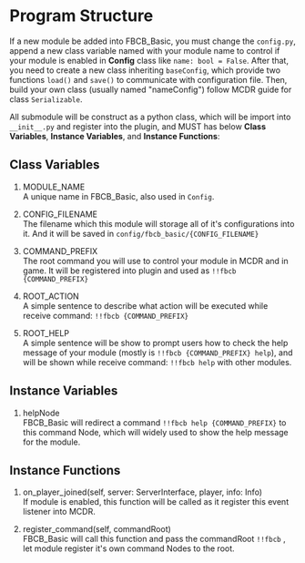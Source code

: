 # Program Structure

If a new module be added into FBCB_Basic, you must change the `config.py`, append a new class variable named with your module name to control if your module is enabled in **Config** class like `name: bool = False`.
After that, you need to create a new class inheriting `baseConfig`, which provide two functions `load()` and `save()` to communicate with configuration file. Then, build your own class (usually named "nameConfig") follow MCDR guide for class `Serializable`.

All submodule will be construct as a python class, which will be import into `__init__.py` and register into the plugin, and MUST has below **Class Variables**, **Instance Variables**, and **Instance Functions**:

## Class Variables

1. MODULE_NAME \
    A unique name in FBCB_Basic, also used in `Config`.

2. CONFIG_FILENAME \
    The filename which this module will storage all of it's configurations into it. And it will be saved in `config/fbcb_basic/{CONFIG_FILENAME}`

3. COMMAND_PREFIX \
    The root command you will use to control your module in MCDR and in game. It will be registered into plugin and used as `!!fbcb {COMMAND_PREFIX}`

4. ROOT_ACTION \
    A simple sentence to describe what action will be executed while receive command: `!!fbcb {COMMAND_PREFIX}`

5. ROOT_HELP \
    A simple sentence will be show to prompt users how to check the help message of your module (mostly is `!!fbcb {COMMAND_PREFIX} help`), and will be shown while receive command: `!!fbcb help` with other modules.

## Instance Variables

1. helpNode \
    FBCB_Basic will redirect a command `!!fbcb help {COMMAND_PREFIX}` to this command Node, which will widely used to show the help message for the module.

## Instance Functions

1. on_player_joined(self, server: ServerInterface, player, info: Info) \
    If module is enabled, this function will be called as it register this event listener into MCDR.

2. register_command(self, commandRoot) \
    FBCB_Basic will call this function and pass the commandRoot `!!fbcb` , let module register it's own command Nodes to the root.

